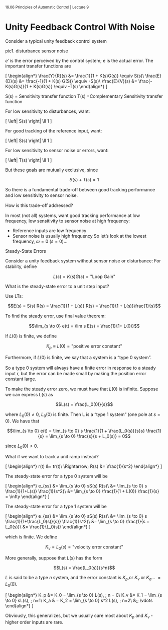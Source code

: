 <sup>﻿16.06 Principles of Automatic Control | Lecture 9</sup>

# Unity Feedback Control With Noise

Consider a typical unity feedback control system

pic1.
disturbance
sensor noise

$e'$  is the error perceived by the control system; e is the actual
error.  The important transfer functions  are

\[
\begin{align*}
\frac{Y}{R}(s) &= \frac{1}{1 + K(s)G(s)} \equiv S(s)\\
\frac{E}{D}(s) &= \frac{-1}{1 + K(s) G(S)} \equiv -S(s)\\
\frac{E}{V}(s) &= \frac{-K(s)G(s)}{1 + K(s)G(s)} \equiv -T(s)
\end{align*}
\]

S(s) = Sensitivity transfer function
T(s) =Complementary Sensitivity transfer function

For low sensitivity to disturbances, want:

\[
\left| S(s) \right| \ll 1
\]

For good tracking of the reference input, want:

\[
\left| S(s) \right| \ll 1
\]

For low sensitivity to sensor noise or errors, want:

\[
\left| T(s) \right| \ll 1
\]

But these goals are mutually exclusive, since

$$ S(s) + T(s) =  1$$

So there is a fundamental trade-oﬀ between good tracking performance and low sensitivity to sensor noise.

How is this trade-oﬀ addressed?

In most (not all) systems, want good tracking performance at low frequency, low sensitivity to sensor noise at high frequency:
-	Reference inputs are low frequency
-	Sensor noise is usually high frequency
So let’s look at the lowest frequency, $\omega = 0$  $(s = 0)\dots$

Steady-State Errors

Consider a unity feedback system without sensor noise or disturbance:
For stability, deﬁne

$$L(s) = K(s) G(s) = \text{"Loop Gain"}$$

What is the steady-state error to a unit step input?

Use LTs:

$$E(s) = S(s) R(s) = \frac{1}{1 + L(s)} R(s) = \frac{1}{1 + L(s)}\frac{1}{s}$$

To ﬁnd the steady error, use ﬁnal value theorem:

$$\lim_{s \to 0} e(t) = \lim s E(s) = \frac{1}{1+ L(0)}$$

If $L(0)$ is ﬁnite, we deﬁne

$$K_p \equiv L(0) = \text{"positive error constant"}$$

Furthermore, if $L(0)$ is ﬁnite, we say that a system is a “type 0 system”.

So a type 0 system will always have a ﬁnite error in response to a steady input r, but the
error can be made small by making the position error constant large.

To make the steady error zero, we must have that $L(0)$ is inﬁnite. Suppose we can express L(s) as

$$L(s) = \frac{L_0(0)}{s}$$

where $L_0(0) \ne 0$, $L_0(0)$ is ﬁnite. Then L is a “type 1 system” (one pole at $s = 0$). We have that

$$\lim_{s \to 0} e(t) = \lim_{s \to 0} s \frac{1}{1 + \frac{L_0(s)}{s}s} \frac{1}{s} = \lim_{s \to 0} \frac{s}{s + L_0(s)} = 0$$

since $L_0(0) \ne 0$.

What if we want to track a unit ramp instead?

\[
\begin{align*}
r(t) &= tr(t)\\
\Rightarrow\; R(s) &= \frac{1}{s^2}
\end{align*}
\]

The steady-state error for a type 0 system will be

\[
\begin{align*}
e_{ss} &= \lim_{s \to 0} sS(s) R(s)\\
&= \lim_{s \to 0} s \frac{1}{1+L(s)} \frac{1}{s^2}\\
&= \lim_{s \to 0} \frac{1}{1 + L(0)} \frac{1}{s} = \infty
\end{align*}
\]

The steady-state error for a type 1 system will be

\[
\begin{align*}
e_{ss} &= \lim_{s \to 0} sS(s) R(s)\\
&= \lim_{s \to 0} s \frac{1}{1+\frac{L_0(s)}{s}} \frac{1}{s^2}\\
&= \lim_{s \to 0} \frac{1}{s + L_0(s)}\\
&= \frac{1}{L_0(s)}
\end{align*}
\]

which is ﬁnite.  We deﬁne

$$K_v = L_0(s) = \text{"velocity error constant"}$$

More generally, suppose that $L(s)$ has the form

$$L(s) = \frac{L_0(s)}{s^n}$$

$L$ is said to be a type $n$ system, and the error constant is $K_p$,or $K_v$  or $K_a\dots\; = L_0(0)$.

\[
\begin{align*}
K_p &= K_0 = \lim_{s \to 0} L(s), \; n = 0\\
K_v &= K_1 = \lim_{s \to 0} sL(s), \; n=1\\
K_a & = K_2 = \lim_{s \to 0} s^2 L(s), \; n=2\\
&\;\; \vdots
\end{align*}
\]

Obviously, this generalizes, but we usually care most about $K_p$ and $K_v$ - higher order inputs are rare.
